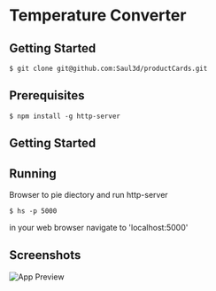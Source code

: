 # Temperature Converter

## Getting Started
```
$ git clone git@github.com:Saul3d/productCards.git
```
 ## Prerequisites
 ```
 $ npm install -g http-server
 ````

 ## Getting Started

 ## Running 
 Browser to pie diectory and run http-server
 ```
 $ hs -p 5000
 ```
 in your web browser navigate to 'localhost:5000'

 ## Screenshots
![App Preview](https://github.com/Saul3d/temperature-converter/blob/master/screenshot.png)